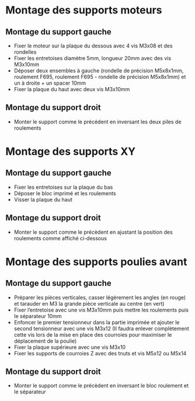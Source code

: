 # Montage des supports moteurs 
## Montage du support gauche 
- Fixer le moteur sur la plaque du dessous avec 4 vis M3x08 et des rondelles  
- Fixer les entretoises diamètre 5mm, longueur 20mm avec des vis M3x10mm  
- Déposer deux ensembles à gauche (rondelle de précision M5x8x1mm, roulement F695, roulement F695 - rondelle de précision M5x8x1mm) et un à droite + un spacer 10mm   
- Fixer la plaque du haut avec deux vis M3x10mm  
## Montage du support droit
- Monter le support comme le précédent en inversant les deux piles de roulements  
# Montage des supports XY 
## Montage du support gauche
- Fixer les entretoises sur la plaque du bas  
- Déposer le bloc imprimé et les roulements  
- Visser la plaque du haut  
## Montage du support droit
- Monter le support comme le précèdent en ajustant la position des roulements comme affiché ci-dessous
# Montage des supports poulies avant
## Montage du support gauche
- Préparer les pièces verticales, casser légèrement les angles (en rouge) et tarauder en M3 la grande pièce verticale au centre (en vert)  
- Fixer l’entretoise avec une vis M3x10mm puis mettre les roulements puis le séparateur 10mm  
- Enfoncer le premier tensionneur dans la partie imprimée et ajouter le second tensionneur avec une vis M3x12 (Il faudra enlever complètement cette vis lors de la mise en place des courroies pour maximiser le déplacement de la poulie)  
- Fixer la plaque supérieure avec une vis M3x10  
- Fixer les supports de courroies Z avec des tnuts et vis M5x12 ou M5x14  
## Montage du support droit
- Monter le support comme le précèdent en inversant le bloc roulement et le séparateur
